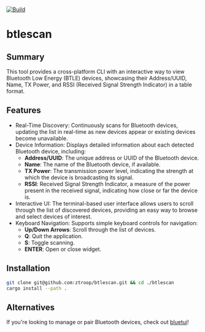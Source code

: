 [![Build](https://github.com/ztroop/btlescan/actions/workflows/build.yml/badge.svg)](https://github.com/ztroop/btlescan/actions/workflows/build.yml)

# btlescan

## Summary

This tool provides a cross-platform CLI with an interactive way to view Bluetooth Low Energy (BTLE) devices, showcasing their Address/UUID, Name, TX Power, and RSSI (Received Signal Strength Indicator) in a table format.

## Features

- Real-Time Discovery: Continuously scans for Bluetooth devices, updating the list in real-time as new devices appear or existing devices become unavailable.
- Device Information: Displays detailed information about each detected Bluetooth device, including:
    - **Address/UUID**: The unique address or UUID of the Bluetooth device.
    - **Name**: The name of the Bluetooth device, if available.
    - **TX Power**: The transmission power level, indicating the strength at which the device is broadcasting its signal.
    - **RSSI**: Received Signal Strength Indicator, a measure of the power present in the received signal, indicating how close or far the device is.
- Interactive UI: The terminal-based user interface allows users to scroll through the list of discovered devices, providing an easy way to browse and select devices of interest.
- Keyboard Navigation: Supports simple keyboard controls for navigation:
    - **Up/Down Arrows**: Scroll through the list of devices.
    - **Q**: Quit the application.
    - **S**: Toggle scanning.
    - **ENTER**: Open or close widget.

## Installation

```sh
git clone git@github.com:ztroop/btlescan.git && cd ./btlescan
cargo install --path .
```

## Alternatives

If you're looking to manage or pair Bluetooth devices, check out [bluetui](https://github.com/pythops/bluetui)!